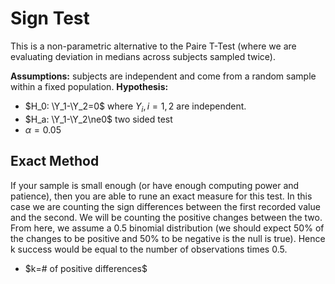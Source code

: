 # Sign Test
This is a non-parametric alternative to the Paire T-Test (where we are evaluating deviation in medians across subjects sampled twice). 

**Assumptions:** subjects are independent and come from a random sample within a fixed population.
**Hypothesis:** 
- $H_0: \Y_1-\Y_2=0$ where $Y_i,i={1,2}$ are independent.
- $H_a: \Y_1-\Y_2\ne0$ two sided test
- $\alpha=0.05$

## Exact Method
If your sample is small enough (or have enough computing power and patience), then you are able to rune an exact measure for this test. In this case we are counting the sign differences between the first recorded value and the second. We will be counting the positive changes between the two. From here, we assume a 0.5 binomial distribution (we should expect 50% of the changes to be positive and 50% to be negative is the null is true). Hence k success would be equal to the number of observations times 0.5. 
- $k=# of positive differences$
